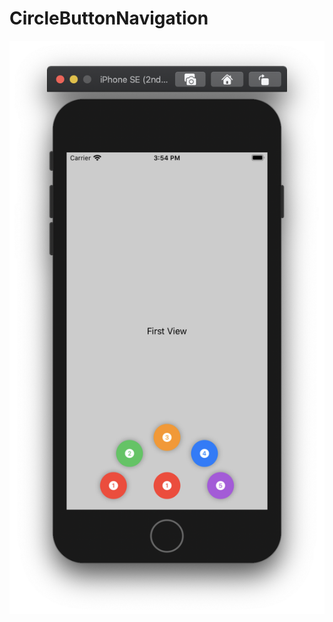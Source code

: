 # CircleButtonNavigation

![](https://github.com/ram4ik/CircleButtonNavigation/blob/master/CircleButtonNavigation/Assets.xcassets/Screenshot%202020-05-28%20at%2015.54.22.imageset/Screenshot%202020-05-28%20at%2015.54.22.png)
